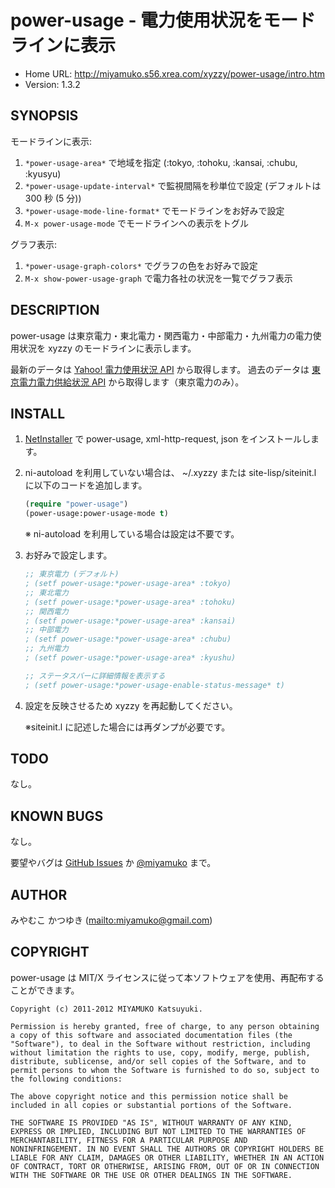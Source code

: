 # power-usage - 電力使用状況をモードラインに表示

* Home URL: <http://miyamuko.s56.xrea.com/xyzzy/power-usage/intro.htm>
* Version: 1.3.2


## SYNOPSIS

モードラインに表示:

1. `*power-usage-area*` で地域を指定 (:tokyo, :tohoku, :kansai, :chubu, :kyusyu)
2. `*power-usage-update-interval*` で監視間隔を秒単位で設定 (デフォルトは 300 秒 (5 分))
3. `*power-usage-mode-line-format*` でモードラインをお好みで設定
4. `M-x power-usage-mode` でモードラインへの表示をトグル

グラフ表示:

1. `*power-usage-graph-colors*` でグラフの色をお好みで設定
2. `M-x show-power-usage-graph` で電力各社の状況を一覧でグラフ表示


## DESCRIPTION

power-usage は東京電力・東北電力・関西電力・中部電力・九州電力の電力使用状況を
xyzzy のモードラインに表示します。

最新のデータは [Yahoo! 電力使用状況 API] から取得します。
過去のデータは [東京電力電力供給状況 API] から取得します（東京電力のみ）。

  [Yahoo! 電力使用状況 API]: http://developer.yahoo.co.jp/webapi/shinsai/setsuden/v1/latestpowerusage.html
  [東京電力電力供給状況 API]: http://tepco-usage-api.appspot.com/


## INSTALL

1. [NetInstaller] で power-usage, xml-http-request, json をインストールします。

2. ni-autoload を利用していない場合は、
   ~/.xyzzy または site-lisp/siteinit.l に以下のコードを追加します。

    ```lisp
    (require "power-usage")
    (power-usage:power-usage-mode t)
    ```

    ※ ni-autoload を利用している場合は設定は不要です。

3. お好みで設定します。

    ```lisp
    ;; 東京電力 (デフォルト)
    ; (setf power-usage:*power-usage-area* :tokyo)
    ;; 東北電力
    ; (setf power-usage:*power-usage-area* :tohoku)
    ;; 関西電力
    ; (setf power-usage:*power-usage-area* :kansai)
    ;; 中部電力
    ; (setf power-usage:*power-usage-area* :chubu)
    ;; 九州電力
    ; (setf power-usage:*power-usage-area* :kyushu)

    ;; ステータスバーに詳細情報を表示する
    ; (setf power-usage:*power-usage-enable-status-message* t)
    ```

4. 設定を反映させるため xyzzy を再起動してください。

    ※siteinit.l に記述した場合には再ダンプが必要です。


## TODO

なし。


## KNOWN BUGS

なし。

要望やバグは [GitHub Issues] か [@miyamuko] まで。


## AUTHOR

みやむこ かつゆき (<mailto:miyamuko@gmail.com>)


## COPYRIGHT

power-usage は MIT/X ライセンスに従って本ソフトウェアを使用、再配布することができます。

    Copyright (c) 2011-2012 MIYAMUKO Katsuyuki.

    Permission is hereby granted, free of charge, to any person obtaining
    a copy of this software and associated documentation files (the
    "Software"), to deal in the Software without restriction, including
    without limitation the rights to use, copy, modify, merge, publish,
    distribute, sublicense, and/or sell copies of the Software, and to
    permit persons to whom the Software is furnished to do so, subject to
    the following conditions:

    The above copyright notice and this permission notice shall be
    included in all copies or substantial portions of the Software.

    THE SOFTWARE IS PROVIDED "AS IS", WITHOUT WARRANTY OF ANY KIND,
    EXPRESS OR IMPLIED, INCLUDING BUT NOT LIMITED TO THE WARRANTIES OF
    MERCHANTABILITY, FITNESS FOR A PARTICULAR PURPOSE AND
    NONINFRINGEMENT. IN NO EVENT SHALL THE AUTHORS OR COPYRIGHT HOLDERS BE
    LIABLE FOR ANY CLAIM, DAMAGES OR OTHER LIABILITY, WHETHER IN AN ACTION
    OF CONTRACT, TORT OR OTHERWISE, ARISING FROM, OUT OF OR IN CONNECTION
    WITH THE SOFTWARE OR THE USE OR OTHER DEALINGS IN THE SOFTWARE.



  [NetInstaller]: http://www7a.biglobe.ne.jp/~hat/xyzzy/ni.html
  [GitHub Issues]: http://github.com/miyamuko/power-usage/issues
  [@miyamuko]: http://twitter.com/home?status=%40miyamuko%20%23xyzzy%20power-usage%3a%20
